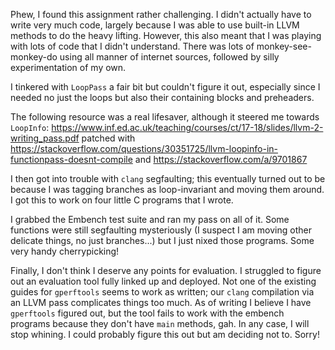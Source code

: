
Phew, I found this assignment rather challenging. I didn't actually have to write very much code, largely because I was able to use built-in LLVM methods to do the heavy lifting. However, this also meant that I was playing with lots of code that I didn't understand. There was lots of monkey-see-monkey-do using all manner of internet sources, followed by silly experimentation of my own.

I tinkered with `LoopPass` a fair bit but couldn't figure it out, especially since I needed no just the loops but also their containing blocks and preheaders.

The following resource was a real lifesaver, although it steered me towards `LoopInfo`:
https://www.inf.ed.ac.uk/teaching/courses/ct/17-18/slides/llvm-2-writing_pass.pdf
patched with 
https://stackoverflow.com/questions/30351725/llvm-loopinfo-in-functionpass-doesnt-compile
and
https://stackoverflow.com/a/9701867

I then got into trouble with `clang` segfaulting; this eventually turned out to be because I was tagging branches as loop-invariant and moving them around. I got this to work on four little C programs that I wrote.

I grabbed the Embench test suite and ran my pass on all of it. Some functions were still segfaulting mysteriously (I suspect I am moving other delicate things, no just branches...) but I just nixed those programs. Some very handy cherrypicking! 

Finally, I don't think I deserve any points for evaluation. I struggled to figure out an evaluation tool fully linked up and deployed. Not one of the existing guides for `gperftools` seems to work as written; our `clang` compilation via an LLVM pass complicates things too much. As of writing I believe I have `gperftools` figured out, but the tool fails to work with the embench programs because they don't have `main` methods, gah. In any case, I will stop whining. I could probably figure this out but am deciding not to. Sorry!